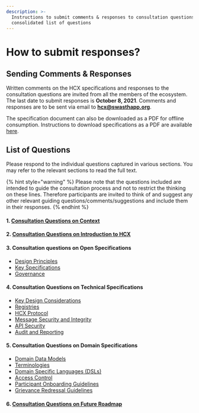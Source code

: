 ```yaml
---
description: >-
  Instructions to submit comments & responses to consultation questions, and
  consolidated list of questions
---
```


# How to submit responses?

## Sending Comments & Responses

Written comments on the HCX specifications and responses to the consultation questions are invited from all the members of the ecosystem. The last date to submit responses is **October 8, 2021**. Comments and responses are to be sent via email to [**hcx@swasthapp.org**](mailto:hcx@swasthapp.org).

The specification document can also be downloaded as a PDF for offline consumption. Instructions to download specifications as a PDF are available [here](https://docs.gitbook.com/features/pdf-export#export-entire-space).

## List of Questions

Please respond to the individual questions captured in various sections. You may refer to the relevant sections to read the full text.

{% hint style="warning" %}
Please note that the questions included are intended to guide the consultation process and not to restrict the thinking on these lines. Therefore participants are invited to think of and suggest any other relevant guiding questions/comments/suggestions and include them in their responses.&#x20;
{% endhint %}

#### 1. [Consultation Questions on Context](./#questions-for-consultation)

#### 2. [Consultation Questions on Introduction to HCX](what-is-hcx.md#questions-for-consultation)

#### 3. Consultation questions on Open Specifications

* [Design Principles](open-specifications/design-principles.md#questions-for-consultation)
* [Key Specifications](open-specifications/key-specifications.md#questions-for-consultation)
* [Governance](open-specifications/governance.md#questions-for-consultation)

#### 4. Consultation Questions on Technical Specifications&#x20;

* [Key Design Considerations](hcx-technical-specifications/open-protocol/key-design-considerations.md#questions-for-consultation)
* [Registries](hcx-technical-specifications/open-protocol/registries.md#questions-for-consultation)
* [HCX Protocol](hcx-technical-specifications/open-protocol/key-components-building-blocks.md#questions-for-consultation)
* [Message Security and Integrity](hcx-technical-specifications/open-protocol/data-security-and-privacy/message-security-and-integrity.md#questions-for-consultation)
* [API Security](hcx-technical-specifications/open-protocol/data-security-and-privacy/api-security.md#questions-for-consultation)
* [Audit and Reporting](hcx-technical-specifications/open-protocol/data-security-and-privacy/audit.md#questions-for-consultation)

#### 5. Consultation Questions on Domain Specifications&#x20;

* [Domain Data Models](hcx-domain-specifications/domain-data-specifications/domain-data-models/#questions-for-consultation)
* [Terminologies](hcx-domain-specifications/domain-data-specifications/terminologies-code-sets-or-metadata-standards.md#questions-for-consultation)
* [Domain Specific Languages (DSLs)](hcx-domain-specifications/domain-data-specifications/domain-specific-languages-dsls.md#questions-for-consultation)
* [Access Control](hcx-domain-specifications/healthcare-operations-policies/access-control-roles.md#questions-for-consultation)
* [Participant Onboarding Guidelines](hcx-domain-specifications/healthcare-operations-policies/participant-onboarding.md#questions-for-consultation)
* [Grievance Redressal Guidelines](hcx-domain-specifications/healthcare-operations-policies/guidelines-for-grievance-redressal.md#questions-for-consultation)

#### 6. [Consultation Questions on Future Roadmap](next-steps.md#questions-for-consultation)
